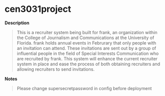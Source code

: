 cen3031project
==============
**Description**
>This is a recruiter system being built for frank, an organization within the College of Journalism and Communications at the University of Florida.  frank holds annual events in Februrary that only people with an invitation can attend.  These invitations are sent out by a group of influential people in the field of Special Interests Communication who are recruited by frank.  This system will enhance the current recruiter system in place and ease the process of both obtaining recruiters and allowing recruiters to send invitations.

**Notes**
>Please change supersecretpassword in config before deployment
